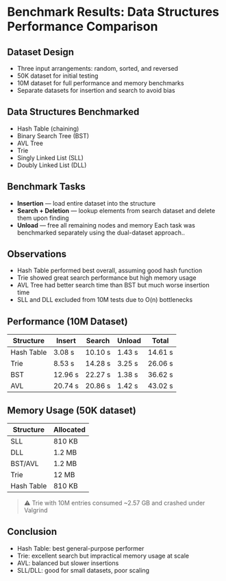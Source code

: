 # Benchmark Results: Data Structures Performance Comparison

## Dataset Design

- Three input arrangements: random, sorted, and reversed
- 50K dataset for initial testing
- 10M dataset for full performance and memory benchmarks
- Separate datasets for insertion and search to avoid bias

## Data Structures Benchmarked

- Hash Table (chaining)
- Binary Search Tree (BST)
- AVL Tree
- Trie
- Singly Linked List (SLL)
- Doubly Linked List (DLL)

## Benchmark Tasks

- **Insertion** — load entire dataset into the structure
- **Search + Deletion** — lookup elements from search dataset and delete them upon finding
- **Unload** — free all remaining nodes and memory
  Each task was benchmarked separately using the dual-dataset approach..

## Observations

- Hash Table performed best overall, assuming good hash function
- Trie showed great search performance but high memory usage
- AVL Tree had better search time than BST but much worse insertion time
- SLL and DLL excluded from 10M tests due to O(n) bottlenecks

## Performance (10M Dataset)

| Structure  | Insert  | Search  | Unload | Total   |
| ---------- | ------- | ------- | ------ | ------- |
| Hash Table | 3.08 s  | 10.10 s | 1.43 s | 14.61 s |
| Trie       | 8.53 s  | 14.28 s | 3.25 s | 26.06 s |
| BST        | 12.96 s | 22.27 s | 1.38 s | 36.62 s |
| AVL        | 20.74 s | 20.86 s | 1.42 s | 43.02 s |

## Memory Usage (50K dataset)

| Structure  | Allocated |
| ---------- | --------- |
| SLL        | 810 KB    |
| DLL        | 1.2 MB    |
| BST/AVL    | 1.2 MB    |
| Trie       | 12 MB     |
| Hash Table | 810 KB    |

> ⚠️ Trie with 10M entries consumed ~2.57 GB and crashed under Valgrind

## Conclusion

- Hash Table: best general-purpose performer
- Trie: excellent search but impractical memory usage at scale
- AVL: balanced but slower insertions
- SLL/DLL: good for small datasets, poor scaling


